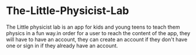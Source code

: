 # The-Little-Physicist-Lab
The Little physicist lab is an app for kids and young teens to teach them physics in a fun way.in order for a user to reach the content of the app, they will have to have an account, they can create an account if they don't have one or sign in if they already have an account.
